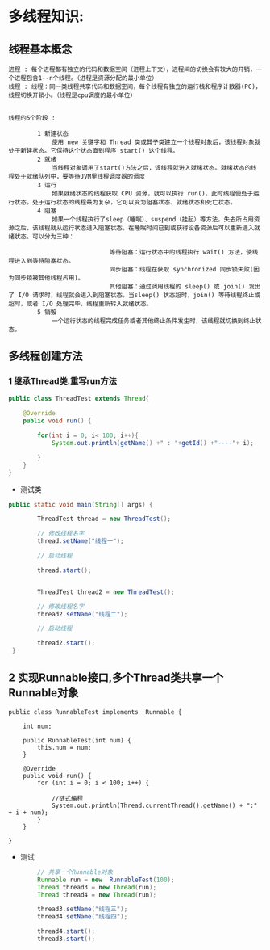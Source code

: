 
# 多线程知识:

## 线程基本概念

    进程 : 每个进程都有独立的代码和数据空间（进程上下文），进程间的切换会有较大的开销，一个进程包含1--n个线程。（进程是资源分配的最小单位）
    线程 : 线程：同一类线程共享代码和数据空间，每个线程有独立的运行栈和程序计数器(PC)，线程切换开销小。（线程是cpu调度的最小单位）


    线程的5个阶段 :

            1 新建状态
                使用 new 关键字和 Thread 类或其子类建立一个线程对象后，该线程对象就处于新建状态。它保持这个状态直到程序 start() 这个线程。
            2 就绪
                当线程对象调用了start()方法之后，该线程就进入就绪状态。就绪状态的线程处于就绪队列中，要等待JVM里线程调度器的调度
            3 运行
                如果就绪状态的线程获取 CPU 资源，就可以执行 run()，此时线程便处于运行状态。处于运行状态的线程最为复杂，它可以变为阻塞状态、就绪状态和死亡状态。
            4 阻塞
                如果一个线程执行了sleep（睡眠）、suspend（挂起）等方法，失去所占用资源之后，该线程就从运行状态进入阻塞状态。在睡眠时间已到或获得设备资源后可以重新进入就绪状态。可以分为三种：

                                等待阻塞：运行状态中的线程执行 wait() 方法，使线程进入到等待阻塞状态。
                                同步阻塞：线程在获取 synchronized 同步锁失败(因为同步锁被其他线程占用)。
                                其他阻塞：通过调用线程的 sleep() 或 join() 发出了 I/O 请求时，线程就会进入到阻塞状态。当sleep() 状态超时，join() 等待线程终止或超时，或者 I/O 处理完毕，线程重新转入就绪状态。
            5 销毁
                一个运行状态的线程完成任务或者其他终止条件发生时，该线程就切换到终止状态。



## 多线程创建方法

### 1 继承Thread类.重写run方法

``` java
public class ThreadTest extends Thread{
    
    @Override
    public void run() {

        for(int i = 0; i< 100; i++){
            System.out.println(getName() +" : "+getId() +"----"+ i);

        }
    }
}
```
* 测试类
``` java
public static void main(String[] args) {

        ThreadTest thread = new ThreadTest();

        // 修改线程名字
        thread.setName("线程一");

        // 启动线程

        thread.start();


        ThreadTest thread2 = new ThreadTest();

        // 修改线程名字
        thread2.setName("线程二");

        // 启动线程

        thread2.start();
 }
 ```
 
## 2 实现Runnable接口,多个Thread类共享一个Runnable对象

``` jav
public class RunnableTest implements  Runnable {

    int num;

    public RunnableTest(int num) {
        this.num = num;
    }

    @Override
    public void run() {
        for (int i = 0; i < 100; i++) {

            //链式编程
            System.out.println(Thread.currentThread().getName() + ":" + i + num);
        }
    }

}
```
* 测试
``` java
        // 共享一个Runnable对象
        Runnable run = new  RunnableTest(100);
        Thread thread3 = new Thread(run);
        Thread thread4 = new Thread(run);

        thread3.setName("线程三");
        thread4.setName("线程四");

        thread4.start();
        thread3.start();
```


